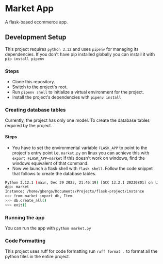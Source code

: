 # Market App

A flask-based ecommerce app.


## Development Setup

This project requires `python 3.12` and uses `pipenv` for managing its dependencies.
If you don't have pip installed globally you can install it with `pip install pipenv`

### Steps
- Clone this repository.
- Switch to the project's root.
- Run `pipenv shell` to initialize a virtual environment for the project.
- Install the project's dependencies with `pipenv install`

### Creating database tables

Currently, the project has only one model. To create the database tables required
by the project.

#### Steps
- You have to set the environmental variable `FLASK_APP` to point to the project's
    entry point i.e. `market.py` on linux you can achieve this with `export FLASK_APP=market`
    If this doesn't work on windows, find the windows equivalent of that command.
- Now we launch a flask shell with `flask shell`. Follow the code snippet that follows to
    create the database tables.

```bash
Python 3.12.1 (main, Dec 29 2023, 21:46:19) [GCC 13.2.1 20230801] on linux
App: market
Instance: /home/gbenga/Documents/Projects/flask-project/instance
>>> from market import db, Item
>>> db.create_all()
>>> exit()
```

### Running the app

You can run the app with `python market.py`


### Code Formatting

This project uses ruff for code formatting run `ruff format .` to format all the python files
in the entire project.